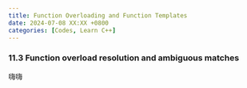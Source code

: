 ```yaml
---
title: Function Overloading and Function Templates
date: 2024-07-08 XX:XX +0800
categories: [Codes, Learn C++]
---
```


### 11.3 Function overload resolution and ambiguous matches

嗨嗨
